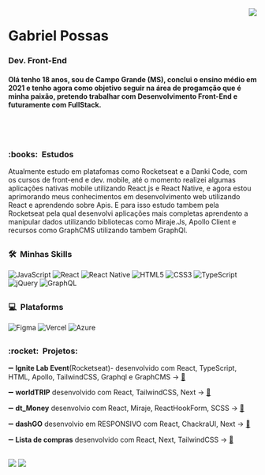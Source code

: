  
<img align="right" src="https://github-readme-stats.vercel.app/api/top-langs/?username=gabrielpossasb&theme=dracula&hide_langs_below=1" />
 
<div>
 
  # Gabriel Possas #
  ### Dev. Front-End ###
  #### Olá tenho 18 anos, sou de Campo Grande (MS), conclui o ensino médio em 2021 e tenho agora como objetivo seguir na área de progamção que é minha paixão,   pretendo trabalhar com Desenvolvimento Front-End e futuramente com FullStack. ####
  
</div>
<br/>
<br/>
  
##
 
<h3>:books: &nbsp;Estudos</h3>

   Atualmente estudo em platafomas como Rocketseat e a Danki Code, com os cursos de front-end e dev. mobile, até o momento realizei algumas aplicações nativas mobile utilizando React.js e React Native, e agora estou aprimorando meus conhecimentos em desenvolvimento web utilizando React e aprendendo sobre Apis. E para isso estudo tambem pela Rocketseat pela qual desenvolvi aplicações mais completas aprendento a manipular dados utilizando bibliotecas como Miraje.Js, Apollo Client e recursos como GraphCMS utilizando tambem GraphQl.

##

<h3> 🛠 &nbsp;Minhas Skills </h3>

  ![JavaScript](https://img.shields.io/badge/javascript-%23323330.svg?style=for-the-badge&logo=javascript&logoColor=%23F7DF1E)
  ![React](https://img.shields.io/badge/react-%2320232a.svg?style=for-the-badge&logo=react&logoColor=%2361DAFB)
  ![React Native](https://img.shields.io/badge/react_native-%2320232a.svg?style=for-the-badge&logo=react&logoColor=%2361DAFB)
  ![HTML5](https://img.shields.io/badge/html5-%23E34F26.svg?style=for-the-badge&logo=html5&logoColor=white)
  ![CSS3](https://img.shields.io/badge/css3-%231572B6.svg?style=for-the-badge&logo=css3&logoColor=white)
  ![TypeScript](https://img.shields.io/badge/typescript-%23007ACC.svg?style=for-the-badge&logo=typescript&logoColor=white)
  ![jQuery](https://img.shields.io/badge/jQuery-0769AD?style=for-the-badge&logo=jquery&logoColor=white)
  ![GraphQL](https://img.shields.io/badge/GraphQl-E10098?style=for-the-badge&logo=graphql&logoColor=white)
  
 ##
 
 <h3> 💻 &nbsp;Plataforms</h3>
  
  ![Figma](https://img.shields.io/badge/figma-%23F24E1E.svg?style=for-the-badge&logo=figma&logoColor=white)
  ![Vercel](https://img.shields.io/badge/vercel-%23000000.svg?style=for-the-badge&logo=vercel&logoColor=white)
  ![Azure](https://img.shields.io/badge/azure-%230072C6.svg?style=for-the-badge&logo=microsoftazure&logoColor=white)
 
 ##
 <h3> :rocket: &nbsp;Projetos: </h3>
  
  :heavy_minus_sign: **Ignite Lab Event**(Rocketseat)- desenvolvido com React, TypeScript, HTML, Apollo, TailwindCSS, Graphql e GraphCMS -> [:file_folder:](http://plataforma-aulas-rocketseat.vercel.app/) 

  :heavy_minus_sign: **worldTRIP** desenvolvido com React, TailwindCSS, Next -> [:file_folder:](http://worldtrip-omega.vercel.app/)

  :heavy_minus_sign: **dt_Money** desenvolvio com React, Miraje, ReactHookForm, SCSS -> [:file_folder:](https://gabrielpossasb.github.io/Aplicacao-Balanco-de-Contas/) 

  :heavy_minus_sign: **dashGO** desenvolvio em RESPONSIVO com React, ChackraUI, Next -> [:file_folder:](http://dash-go-ecru.vercel.app/) 
 
  :heavy_minus_sign: **Lista de compras** desenvolvido com React, Next, TailwindCSS -> [:file_folder:](http://lista-nine.vercel.app/) 

##
   
<a href = "mailto:gabrielpossasb@gmail.com"><img src="https://img.shields.io/badge/Gmail-D14836?style=for-the-badge&logo=gmail&logoColor=white" target="_blank"></a>
<a href="https://www.linkedin.com/in/gabriel-borges-b/" target="_blank"><img src="https://img.shields.io/badge/-LinkedIn-%230077B5?style=for-the-badge&logo=linkedin&logoColor=white" target="_blank"></a> 
